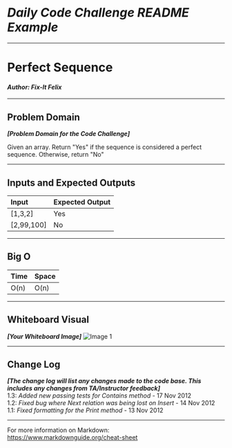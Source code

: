 # ***Daily Code Challenge README Example***
------------------------------

# Perfect Sequence
#### *Author: Fix-It Felix*

------------------------------

## Problem Domain
***[Problem Domain for the Code Challenge]***

Given an array. Return "Yes" if the sequence is considered a perfect sequence. Otherwise, return "No"

------------------------------

## Inputs and Expected Outputs

| Input | Expected Output |
| :----------- | :----------- |
| [1,3,2] | Yes |
| [2,99,100] | No |


------------------------------

## Big O


| Time | Space |
| :----------- | :----------- |
| O(n) | O(n) |


------------------------------


## Whiteboard Visual
***[Your Whiteboard Image]***
![Image 1](https://via.placeholder.com/750x500)


------------------------------

## Change Log
***[The change log will list any changes made to the code base. This includes any changes from TA/Instructor feedback]***  
1.3: *Added new passing tests for Contains method* - 17 Nov 2012  
1.2: *Fixed bug where Next relation was being lost on Insert* - 14 Nov 2012  
1.1: *Fixed formatting for the Print method* - 13 Nov 2012  

------------------------------

For more information on Markdown: https://www.markdownguide.org/cheat-sheet
